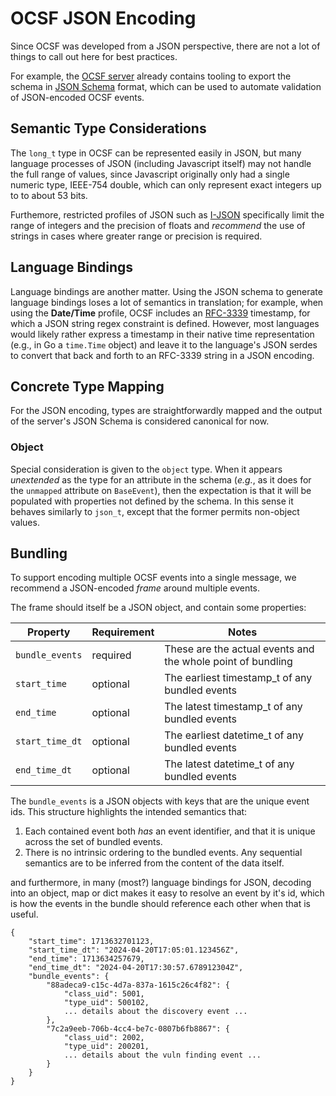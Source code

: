 # OCSF JSON Encoding

Since OCSF was developed from a JSON perspective, there are not
a lot of things to call out here for best practices.

For example, the [OCSF server](https://github.com/ocsf/ocsf-server)
already contains tooling to export the schema in [JSON
Schema](https://json-schema.org/) format, which can be used
to automate validation of JSON-encoded OCSF events.

## Semantic Type Considerations

The `long_t` type in OCSF can be represented easily in JSON, but many
language processes of JSON (including Javascript itself) may not
handle the full range of values, since Javascript originally only had
a single numeric type, IEEE-754 double, which can only represent exact
integers up to to about 53 bits.

Furthemore, restricted profiles of JSON such as
[I-JSON](https://www.rfc-editor.org/rfc/rfc7493) specifically limit
the range of integers and the precision of floats and _recommend_ the
use of strings in cases where greater range or precision is required.

## Language Bindings

Language bindings are another matter.  Using the JSON schema to
generate language bindings loses a lot of semantics in translation;
for example, when using the **Date/Time** profile, OCSF includes an
[RFC-3339](https://www.rfc-editor.org/rfc/rfc3339.html) timestamp, for
which a JSON string regex constraint is defined.  However, most
languages would likely rather express a timestamp in their native time
representation (e.g., in Go a `time.Time` object) and leave it to the
language's JSON serdes to convert that back and forth to an RFC-3339
string in a JSON encoding.

## Concrete Type Mapping

For the JSON encoding, types are straightforwardly mapped and the
output of the server's JSON Schema is considered canonical for now.

### Object

Special consideration is given to the `object` type.  When it appears
_unextended_ as the type for an attribute in the schema (_e.g._, as it
does for the `unmapped` attribute on `BaseEvent`), then the
expectation is that it will be populated with properties not defined
by the schema.  In this sense it behaves similarly to `json_t`, except
that the former permits non-object values.

## Bundling

To support encoding multiple OCSF events into a single message, we
recommend a JSON-encoded _frame_ around multiple events.

The frame should itself be a JSON object, and contain some properties:

| Property        | Requirement | Notes                                                       |
| --------------- | ----------- | ----------------------------------------------------------- |
| `bundle_events` | required    | These are the actual events and the whole point of bundling |
| `start_time`    | optional    | The earliest timestamp_t of any bundled events              |
| `end_time`      | optional    | The latest timestamp_t of any bundled events                |
| `start_time_dt` | optional    | The earliest datetime_t of any bundled events               |
| `end_time_dt`   | optional    | The latest datetime_t of any bundled events                 |

The `bundle_events` is a JSON objects with keys that are the unique
event ids.  This structure highlights the intended semantics that:

1. Each contained event both _has_ an event identifier, and that it is
   unique across the set of bundled events.
2. There is no intrinsic ordering to the bundled events.  Any
   sequential semantics are to be inferred from the content of the
   data itself.

and furthermore, in many (most?) language bindings for JSON, decoding
into an object, map or dict makes it easy to resolve an event by it's
id, which is how the events in the bundle should reference each other
when that is useful.

```
{
    "start_time": 1713632701123,
    "start_time_dt": "2024-04-20T17:05:01.123456Z",
    "end_time": 1713634257679,
    "end_time_dt": "2024-04-20T17:30:57.678912304Z",
    "bundle_events": {
        "88adeca9-c15c-4d7a-837a-1615c26c4f82": {
            "class_uid": 5001,
            "type_uid": 500102,
            ... details about the discovery event ...
        },
        "7c2a9eeb-706b-4cc4-be7c-0807b6fb8867": {
            "class_uid": 2002,
            "type_uid": 200201,
            ... details about the vuln finding event ...
        }
    }
}
```
